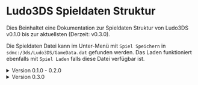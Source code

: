 # Ludo3DS Spieldaten Struktur

Dies Beinhaltet eine Dokumentation zur Spieldaten Struktur von Ludo3DS v0.1.0 bis zur aktuellsten (Derzeit: v0.3.0).

Die Spieldaten Datei kann im Unter-Menü mit `Spiel Speichern` in `sdmc:/3ds/Ludo3DS/GameData.dat` gefunden werden. Das Laden funktioniert ebenfalls mit `Spiel Laden` falls diese Datei verfügbar ist.

<details>
	<summary>Version 0.1.0 - 0.2.0</summary>

## Figuren Struktur

| Offset    | DataType | Size | Content                                                           |
| --------- | -------- | ---- | ----------------------------------------------------------------- |
| 0x0 - 0x2 | uint8_t  | 0x3  | Figuren-Größe                                                     |
|           |          |      |                                                                   |
| 0x0 - 0x0 | uint8_t  | 0x1  | Position der Figur ( 0 - 44 )                                     |
| 0x1 - 0x1 | Boolean  | 0x1  | Ob bereits am Ziel (1) oder nicht (0)                             |
| 0x2 - 0x2 | Boolean  | 0x1  | Ob benutzt oder nicht (Wurde mit v0.3.0 + entfernt weil unnötig). |

## Spieler Struktur

| Offset    | DataType        | Size | Content       |
| --------- | --------------- | ---- | ------------- |
| 0x0 - 0xB | uint8_t         | 0xC  | Spieler-Größe |
|           |                 |      |               |
| 0x0 - 0x2 | Figur_Struktur  | 0x3  | Figur 1       |
| 0x3 - 0x5 | Figur_Struktur  | 0x3  | Figur 2       |
| 0x6 - 0x8 | Figur_Struktur  | 0x3  | Figur 3       |
| 0x9 - 0xB | Figur_Struktur  | 0x3  | Figur 4       |

## Spiel Struktur

| Offset      | DataType         | Size | Content                                                           |
| ----------- | ---------------- | ---- | ----------------------------------------------------------------- |
| 0x0 - 0x32  | uint8_t          | 0x33 | Spiel-Größe (51 byte)                                             |
|             |                  |      |                                                                   |
| 0x0 - 0x0   | uint8_t          | 0x1  | Aktueller Spieler (0 - 3)                                         |
| 0x1 - 0x1   | uint8_t          | 0x1  | Spieler Anzahl (2 - 4)                                            |
| 0x2 - 0x2   | uint8_t          | 0x1  | Figuren Anzahl (1 - 4)                                            |
| 0x3 - 0xE   | Spieler_Struktur | 0xC  | Spieler 1                                                         |
| 0xF - 0x1A  | Spieler_Struktur | 0xC  | Spieler 2                                                         |
| 0x1B - 0x26 | Spieler_Struktur | 0xC  | Spieler 3                                                         |
| 0x27 - 0x32 | Spieler_Struktur | 0xC  | Spieler 4                                                         |
</details>

<details>
	<summary>Version 0.3.0</summary>

## Figuren Struktur

| Offset    | DataType | Size | Content                               |
| --------- | -------- | ---- | ------------------------------------- |
| 0x0 - 0x1 | uint8_t  | 0x2  | Figuren-Größe                         |
|           |          |      |                                       |
| 0x0 - 0x0 | uint8_t  | 0x1  | Position der Figur ( 0 - 44 )         |
| 0x1 - 0x1 | Boolean  | 0x1  | Ob bereits am Ziel (1) oder nicht (0) |

## Spieler Struktur

| Offset    | DataType        | Size | Content       |
| --------- | --------------- | ---- | ------------- |
| 0x0 - 0x7 | uint8_t         | 0x8  | Spieler-Größe |
|           |                 |      |               |
| 0x0 - 0x1 | Figur_Struktur  | 0x2  | Figur 1       |
| 0x2 - 0x3 | Figur_Struktur  | 0x2  | Figur 2       |
| 0x4 - 0x5 | Figur_Struktur  | 0x2  | Figur 3       |
| 0x6 - 0x7 | Figur_Struktur  | 0x2  | Figur 4       |

## Spiel Struktur

| Offset      | DataType         | Size | Content                                                           |
| ----------- | ---------------- | ---- | ----------------------------------------------------------------- |
| 0x0 - 0x22  | uint8_t          | 0x23 | Spiel-Größe (35 byte)                                             |
|             |                  |      |                                                                   |
| 0x0 - 0x0   | uint8_t          | 0x1  | Aktueller Spieler (0 - 3)                                         |
| 0x1 - 0x1   | uint8_t          | 0x1  | Spieler Anzahl (2 - 4)                                            |
| 0x2 - 0x2   | uint8_t          | 0x1  | Figuren Anzahl (1 - 4)                                            |
| 0x3 - 0xA   | Spieler_Struktur | 0x8  | Spieler 1                                                         |
| 0xB - 0x12  | Spieler_Struktur | 0x8  | Spieler 2                                                         |
| 0x13 - 0x1A | Spieler_Struktur | 0x8  | Spieler 3                                                         |
| 0x1B - 0x22 | Spieler_Struktur | 0x8  | Spieler 4                                                         |
</details>